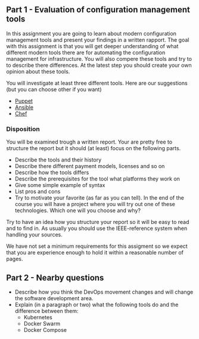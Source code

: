 ## Part 1 - Evaluation of configuration management tools

In this assignment you are going to learn about modern configuration management tools and present your findings in a written rapport. The goal with this assignment is that you will get deeper understanding of what different modern tools there are for automating the configuration management for infrastructure. You will also compere these tools and try to to describe there differences. At the latest step you should create your own opinion about these tools.

You will investigate at least three different tools. Here are our suggestions (but you can choose other if you want)
  * [Puppet](https://puppet.com/)
  * [Ansible](https://www.ansible.com/)
  * [Chef](https://www.chef.io/)

### Disposition
You will be examined trough a written report. Your are pretty free to structure the report but it should (at least) focus on the following parts.

* Describe the tools and their history
* Describe there different payment models, licenses and so on
* Describe how the tools differs
* Describe the prerequisites for the tool what platforms they work on
* Give some simple example of syntax
* List pros and cons
* Try to motivate your favorite (as far as you can tell). In the end of the course you will have a project where you will try out one of these technologies. Which one will you choose and why?

Try to have an idea how you structure your report so it will be easy to read and to find in. As usually you should use the IEEE-reference system when handling your sources.

We have not set a minimum requirements for this assigment so we expect that you are experience enough to hold it within a reasonable number of pages.

## Part 2 - Nearby questions
* Describe how you think the DevOps movement changes and will change the software development area.
* Explain (in a paragraph or two) what the following tools do and the difference between them:
    * Kubernetes
    * Docker Swarm
    * Docker Compose
    
